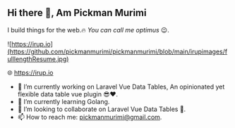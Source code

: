 ## Hi there 👋, Am Pickman Murimi
I build things for the web.🔥 *You can call me optimus* 😉.

![https://irup.io](https://github.com/pickmanmurimi/pickmanmurimi/blob/main/irupimages/fulllengthResume.jpg)

🌐 https://irup.io

- 🔭 I’m currently working on Laravel Vue Data Tables, An opinionated yet flexible data table vue plugin 😎❤️.
- 🌱 I’m currently learning Golang.
- 👯 I’m looking to collaborate on Laravel Vue Data Tables 🙏‍.
- 📫 How to reach me: pickmanmurimi@gmail.com.

<!--
**pickmanmurimi/pickmanmurimi** is a ✨ _special_ ✨ repository because its `README.md` (this file) appears on your GitHub profile.


Here are some ideas to get you started:

- 🔭 I’m currently working on ...
- 🌱 I’m currently learning Golang
- 👯 I’m looking to collaborate on ...
- 🤔 I’m looking for help with ...
- 💬 Ask me about ...
- 📫 How to reach me: ...
- 😄 Pronouns: ...
- ⚡ Fun fact: ...
-->
